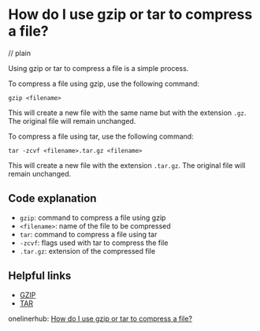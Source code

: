 # How do I use gzip or tar to compress a file?
// plain

Using gzip or tar to compress a file is a simple process.

To compress a file using gzip, use the following command:

```
gzip <filename>
```

This will create a new file with the same name but with the extension `.gz`. The original file will remain unchanged.

To compress a file using tar, use the following command:

```
tar -zcvf <filename>.tar.gz <filename>
```

This will create a new file with the extension `.tar.gz`. The original file will remain unchanged.

## Code explanation

- `gzip`: command to compress a file using gzip
- `<filename>`: name of the file to be compressed
- `tar`: command to compress a file using tar
- `-zcvf`: flags used with tar to compress the file
- `.tar.gz`: extension of the compressed file

## Helpful links
- [GZIP](https://www.computerhope.com/unix/ugzip.htm)
- [TAR](https://www.computerhope.com/unix/utar.htm)

onelinerhub: [How do I use gzip or tar to compress a file?](https://onelinerhub.com/cli-tar/how-do-i-use-gzip-or-tar-to-compress-a-file)